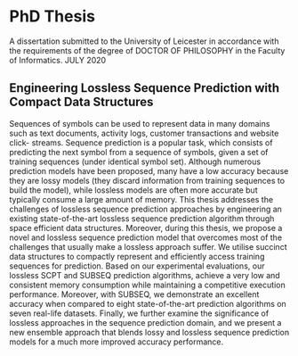 # PhD Thesis 
A dissertation submitted to the University of Leicester in accordance with the requirements of the degree of DOCTOR OF PHILOSOPHY in the Faculty of Informatics.
JULY 2020

## Engineering Lossless Sequence Prediction with Compact Data Structures

Sequences of symbols can be used to represent data in many domains such as text documents, activity logs, customer transactions and website click- streams. Sequence prediction is a popular task, which consists of predicting the next symbol from a sequence of symbols, given a set of training sequences (under identical symbol set). Although numerous prediction models have been proposed, many have a low accuracy because they are lossy models (they discard information from training sequences to build the model), while lossless models are often more accurate but typically consume a large amount of memory. This thesis addresses the challenges of lossless sequence prediction approaches by engineering an existing state-of-the-art lossless sequence prediction algorithm through space efficient data structures. Moreover, during this thesis, we propose a novel and lossless sequence prediction model that overcomes most of the challenges that usually make a lossless approach suffer. We utilise succinct data structures to compactly represent and efficiently access training sequences for prediction. Based on our experimental evaluations, our lossless SCPT and SUBSEQ prediction algorithms, achieve a very low and consistent memory consumption while maintaining a competitive execution performance. Moreover, with SUBSEQ, we demonstrate an excellent accuracy when compared to eight state-of-the-art prediction algorithms on seven real-life datasets. Finally, we further examine the significance of lossless approaches in the sequence prediction domain, and we present a new ensemble approach that blends lossy and lossless sequence prediction models for a much more improved accuracy performance.
